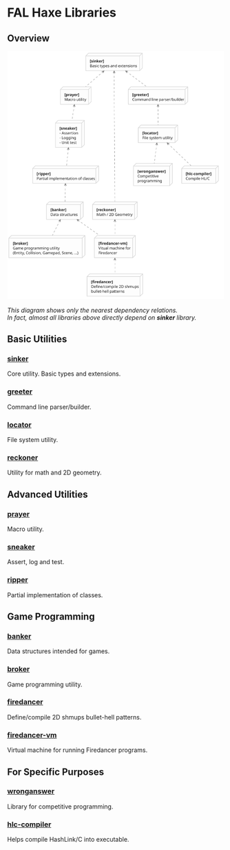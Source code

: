 # FAL Haxe Libraries

## Overview

![Package diagram. Visit GitHub repo for details.](diagram.svg)

*This diagram shows only the nearest dependency relations.*  
*In fact, almost all libraries above directly depend on **sinker** library.*

## Basic Utilities

### [sinker](https://github.com/fal-works/sinker)

Core utility. Basic types and extensions.

### [greeter](https://github.com/fal-works/greeter)

Command line parser/builder.

### [locator](https://github.com/fal-works/locator)

File system utility.

### [reckoner](https://github.com/fal-works/reckoner)

Utility for math and 2D geometry.


## Advanced Utilities

### [prayer](https://github.com/fal-works/prayer)

Macro utility.

### [sneaker](https://github.com/fal-works/sneaker)

Assert, log and test.

### [ripper](https://github.com/fal-works/ripper)

Partial implementation of classes.


## Game Programming

### [banker](https://github.com/fal-works/banker)

Data structures intended for games.

### [broker](https://github.com/fal-works/broker)

Game programming utility.

### [firedancer](https://github.com/fal-works/firedancer)

Define/compile 2D shmups bullet-hell patterns.

### [firedancer-vm](https://github.com/fal-works/firedancer-vm)

Virtual machine for running Firedancer programs.


## For Specific Purposes

### [wronganswer](https://github.com/fal-works/wronganswer)

Library for competitive programming.

### [hlc-compiler](https://github.com/fal-works/hlc-compiler)

Helps compile HashLink/C into executable.
